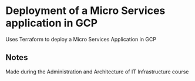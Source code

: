 # Deployment of a Micro Services application in GCP
Uses Terraform to deploy a Micro Services Application in GCP

## Notes
Made during the Administration and Architecture of IT Infrastructure course
